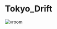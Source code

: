 # Tokyo_Drift

![vroom](https://upload.wikimedia.org/wikipedia/commons/thumb/4/43/Poser.JPG/300px-Poser.JPG)
